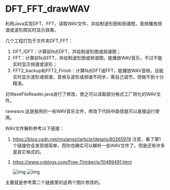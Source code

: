 # DFT_FFT_drawWAV
利用Java实现DFT、FFT，读取WAV文件，并绘制波形图和频谱图，音频播放频谱或波形图实时显示效果。

几个工程打包于文件夹DFT_FFT：

1. DFT_IDFT：计算前N点DFT，并绘制波形图或频谱图；
2. FFT：计算前N点FFT，并绘制波形图或频谱图，能播放WAV音乐，不过不能实时显示频谱或波形；
3. FFT2_backup和FFT2_Finish：计算N点DFT或FFT，能播放WAV音频，且能实时显示波形或频谱，音频与波形或频谱不同步，需自己调节，但做不到十分精准。

对WaveFileReader.java进行了修改，使之可以读取部分格式工厂转化的WAV文件。

rawwavs:这是我用的一些WAV音乐文件，修改下代码中路径就可以直接运行使用。

WAV文件解析参考以下链接：

1. https://blog.csdn.net/imxiangzi/article/details/80265978
   注意，看了第1个链接你会发现很简单，而你也确实可以解析一些WAV文件了，但是还有许多是其它格式的。
   
2. https://www.cnblogs.com/Free-Thinker/p/10489491.html
   
   ![img](https://upload-images.jianshu.io/upload_images/1877190-9b3280fb45d4a183.png)
   ![img](https://upload-images.jianshu.io/upload_images/1877190-259a4c9edfc4092c.png)

主要就是参考第二个链接里的这两个图片修改的。